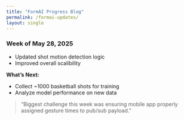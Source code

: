 ```yaml
---
title: "FormAI Progress Blog"
permalink: /formai-updates/
layout: single
---
```


### Week of May 28, 2025
- Updated shot motion detection logic
- Improved overall scalibility

**What’s Next:**
- Collect ~1000 basketball shots for training
- Analyze model performance on new data

> “Biggest challenge this week was ensuring mobile app properly assigned gesture times to pub/sub payload.”  

